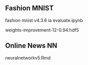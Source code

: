 ## Fashion MNIST
fashion mnist v4.3.6 ia evaluate.ipynb

weights-improvement-12-0.94.hdf5

## Online News NN
neuralnetworkv5.Rmd
